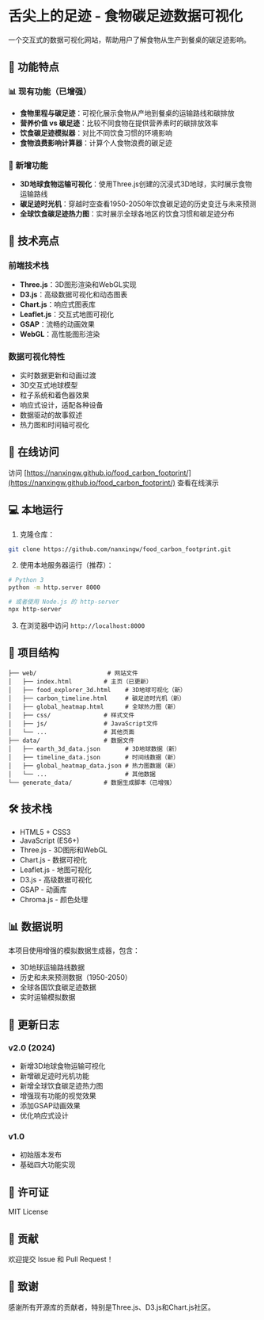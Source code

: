 # 舌尖上的足迹 - 食物碳足迹数据可视化

一个交互式的数据可视化网站，帮助用户了解食物从生产到餐桌的碳足迹影响。

## 🌟 功能特点

### 📊 现有功能（已增强）
- **食物里程与碳足迹**：可视化展示食物从产地到餐桌的运输路线和碳排放
- **营养价值 vs 碳足迹**：比较不同食物在提供营养素时的碳排放效率
- **饮食碳足迹模拟器**：对比不同饮食习惯的环境影响
- **食物浪费影响计算器**：计算个人食物浪费的碳足迹

### 🚀 新增功能
- **3D地球食物运输可视化**：使用Three.js创建的沉浸式3D地球，实时展示食物运输路线
- **碳足迹时光机**：穿越时空查看1950-2050年饮食碳足迹的历史变迁与未来预测
- **全球饮食碳足迹热力图**：实时展示全球各地区的饮食习惯和碳足迹分布

## 🎨 技术亮点

### 前端技术栈
- **Three.js**：3D图形渲染和WebGL实现
- **D3.js**：高级数据可视化和动态图表
- **Chart.js**：响应式图表库
- **Leaflet.js**：交互式地图可视化
- **GSAP**：流畅的动画效果
- **WebGL**：高性能图形渲染

### 数据可视化特性
- 实时数据更新和动画过渡
- 3D交互式地球模型
- 粒子系统和着色器效果
- 响应式设计，适配各种设备
- 数据驱动的故事叙述
- 热力图和时间轴可视化

## 🚀 在线访问

访问 [https://nanxingw.github.io/food_carbon_footprint/](https://nanxingw.github.io/food_carbon_footprint/) 查看在线演示

## 💻 本地运行

1. 克隆仓库：
```bash
git clone https://github.com/nanxingw/food_carbon_footprint.git
```

2. 使用本地服务器运行（推荐）：
```bash
# Python 3
python -m http.server 8000

# 或者使用 Node.js 的 http-server
npx http-server
```

3. 在浏览器中访问 `http://localhost:8000`

## 📁 项目结构

```
├── web/                    # 网站文件
│   ├── index.html         # 主页（已更新）
│   ├── food_explorer_3d.html    # 3D地球可视化（新）
│   ├── carbon_timeline.html     # 碳足迹时光机（新）
│   ├── global_heatmap.html      # 全球热力图（新）
│   ├── css/               # 样式文件
│   ├── js/                # JavaScript文件
│   └── ...                # 其他页面
├── data/                  # 数据文件
│   ├── earth_3d_data.json       # 3D地球数据（新）
│   ├── timeline_data.json       # 时间线数据（新）
│   ├── global_heatmap_data.json # 热力图数据（新）
│   └── ...                      # 其他数据
└── generate_data/         # 数据生成脚本（已增强）
```

## 🛠️ 技术栈

- HTML5 + CSS3
- JavaScript (ES6+)
- Three.js - 3D图形和WebGL
- Chart.js - 数据可视化
- Leaflet.js - 地图可视化
- D3.js - 高级数据可视化
- GSAP - 动画库
- Chroma.js - 颜色处理

## 📊 数据说明

本项目使用增强的模拟数据生成器，包含：
- 3D地球运输路线数据
- 历史和未来预测数据（1950-2050）
- 全球各国饮食碳足迹数据
- 实时运输模拟数据

## 🔄 更新日志

### v2.0 (2024)
- 新增3D地球食物运输可视化
- 新增碳足迹时光机功能
- 新增全球饮食碳足迹热力图
- 增强现有功能的视觉效果
- 添加GSAP动画效果
- 优化响应式设计

### v1.0
- 初始版本发布
- 基础四大功能实现

## 📝 许可证

MIT License

## 🤝 贡献

欢迎提交 Issue 和 Pull Request！

## 🙏 致谢

感谢所有开源库的贡献者，特别是Three.js、D3.js和Chart.js社区。 